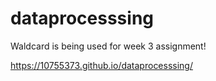 # dataprocesssing

Waldcard is being used for week 3 assignment!

https://10755373.github.io/dataprocesssing/


